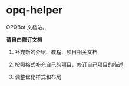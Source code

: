 # opq-helper

OPQBot 文档站。

**请自由修订文档**

1. 补充新的介绍、教程、项目相关文档

2. 按照格式补充自己的项目，修订自己项目的描述

3. 调整优化样式和布局

